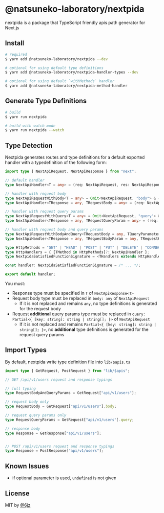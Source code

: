 # @natsuneko-laboratory/nextpida

nextpida is a package that TypeScript friendly apis path generator for Next.js

## Install

```bash
# required
$ yarn add @natsuneko-laboratory/nextpida --dev

# optional for using default type definitions
$ yarn add @natsuneko-laboratory/nextpida-handler-types --dev

# optional for using default `withMethods` handler
$ yarn add @natsuneko-laboratory/nextpida-method-handler
```

## Generate Type Definitions

```bash
# build
$ yarn run nextpida

# build with watch mode
$ yarn run nextpida --watch
```

## Type Detection

Nextpida generates routes and type definitions for a default exported handler with a typedefinition of the following form:

```typescript
import type { NextApiRequest, NextApiResponse } from "next";

// default handler
type NextApiHandler<T = any> = (req: NextApiRequest, res: NextApiResponse<T>) => unknown;

// handler with request body
type NextApiRequestWithBody<T = any> = Omit<NextApiRequest, "body"> & { body: T };
type NextApiHandler<TResponse = any, TRequestBody = any> = (req: NextApiRequestWithBody<TRequestBody>, res: NextApiResponse<TResponse>) => unknown;

// handler with request query params
type NextApiRequestWithQuery<T = any> = Omit<NextApiRequest, "query"> & { query: T };
type NextApiHandler<TResponse = any, TRequestQueryParam = any> = (req: NextApiRequestWithQuery<TRequestQueryParam>, res: NextApiResponse<TResponse>) => unknown;

// handler with request body and query params
type NextApiRequestWithBodyAndQuery<TRequestBody = any, TQueryParameter = any> = Omit<NextApiRequest, "body" | "query"> & { body: TRequestBody, query: TQueryParameter };
type NextApiHandler<TResponse = any, TRequestBodyParam = any, TRequestQueryParam = any> = (req: NextApiRequestWithBodyAndQuery<TRequestBodyParam, TRequestQueryParam>, res: NextApiResponse<TResponse>) => unknown;

type HttpMethods = "GET" | "HEAD" | "POST" | "PUT" | "DELETE" | "CONNECT" | "OPTIONS" | "TRACE" | "PATCH";
type HttpHandlers = { [TMethod in HttpMethods]?: NextApiHandler };
type NextpidaSatisfiedFunctionSignature = <THandlers extends HttpHandlers>(handlers: THandlers) => unknown | Promise<unknown>;

const handler: NextpidaSatisfiedFunctionSignature = /* ... */;

export default handler;
```

You must:

- Response type must be specified in `T` of `NextApiResponse<T>`
- Request body type must be replaced in `body: any` of `NextApiRequest`
  - If it is not replaced and remains `any`, no type definitions is generated for the request body
- Request **additional** query params type must be replaced in `query: Partial<{ [key: string]: string | string[]; }>` of `NextApiRequest`
  - If it is not replaced and remains `Partial<{ [key: string]: string | string[]; }>`, no **additional** type definitions is generated for the request query params

## Import Types

By default, nextpida write type definition file into `lib/$apis.ts`

```typescript
import type { GetRequest, PostRequest } from "lib/$apis";

// GET /api/v1/users request and response typings

// full typing
type RequestBodyAndQueryParams = GetRequest["api/v1/users"];

// request body only
type RequestBody = GetRequest["api/v1/users"].body;

// request query params only
type RequestQueryParams = GetRequest["api/v1/users"].query;

// response body
type Response = GetResponse["api/v1/users"];


// POST /api/v1/users request and response typings
type Response = PostResponse["api/v1/users"];
```

## Known Issues

- if optional parameter is used, `undefined` is not given

## License

MIT by [@6jz](https://twitter.com/6jz)
